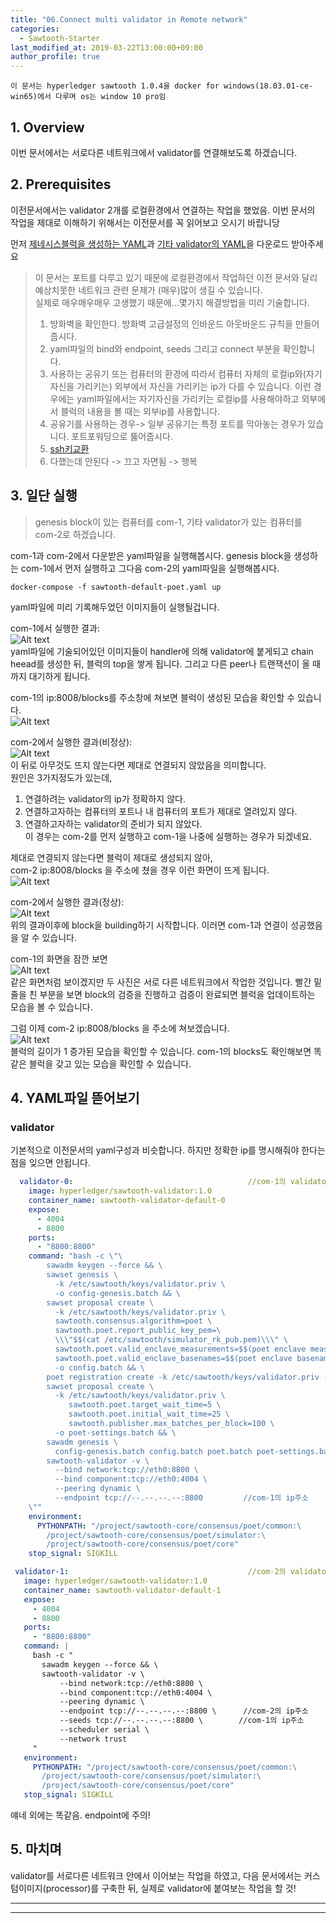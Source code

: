 ```yaml
---
title: "06.Connect multi validator in Remote network"
categories: 
  - Sawtooth-Starter
last_modified_at: 2019-03-22T13:00:00+09:00
author_profile: true
---
```

`이 문서는 hyperledger sawtooth 1.0.4을 docker for windows(18.03.01-ce-win65)에서 다루며 os는 window 10 pro임`


## 1. Overview
이번 문서에서는 서로다른 네트워크에서 validator를 연결해보도록 하겠습니다. 

## 2. Prerequisites

이전문서에서는 validator 2개를 로컬환경에서 연결하는 작업을 했었음. 이번 문서의 작업을 제대로 이해하기 위해서는 이전문서를 꼭 읽어보고 오시기 바랍니당

먼저 [제네시스블럭을 생성하는 YAML](https://github.com/GRuuuuu/sawtooth-starter/blob/master/sawtooth/%2306%20connect%20multi%20validator%20in%20remote/genesis/sawtooth-default-poet.yaml)과 [기타 validator의 YAML](https://github.com/GRuuuuu/sawtooth-starter/blob/master/sawtooth/%2306%20connect%20multi%20validator%20in%20remote/validator/sawtooth-default-poet.yaml)을 다운로드 받아주세요

>이 문서는 포트를 다루고 있기 때문에 로컬환경에서 작업하던 이전 문서와 달리 예상치못한 네트워크 관련 문제가 (매우)많이 생길 수 있습니다.  
실제로 매우매우매우 고생했기 때문에...몇가지 해결방법을 미리 기술합니다.
>
> 1. 방화벽을 확인한다. 방화벽 고급설정의 인바운드 아웃바운드 규칙을 만들어줍시다.
> 2. yaml파일의 bind와 endpoint, seeds 그리고 connect 부분을 확인합니다.
> 3. 사용하는 공유기 또는 컴퓨터의 환경에 따라서 컴퓨터 자체의 로컬ip와(자기 자신을 가리키는) 외부에서 자신을 가리키는 ip가 다를 수 있습니다. 이런 경우에는 yaml파일에서는 자기자신을 가리키는 로컬ip를 사용해야하고 외부에서 블럭의 내용을 볼 때는 외부ip를 사용합니다.
> 4. 공유기를 사용하는 경우-> 일부 공유기는 특정 포트를 막아놓는 경우가 있습니다. 포트포워딩으로 뚫어줍시다.
> 5. [ssh키교환](https://github.com/GRuuuuu/GRuuuuu.github.io/blob/master/_posts/2019-02-19-openshift-rhel01.md#ssh-key-%EA%B5%90%ED%99%98)
> 6. 다했는데 안된다 -> 끄고 자면됨 -> 행복


## 3. 일단 실행

>genesis block이 있는 컴퓨터를 com-1, 기타 validator가 있는 컴퓨터를 com-2로 하겠습니다.

com-1과 com-2에서 다운받은 yaml파일을 실행해봅시다. genesis block을 생성하는 com-1에서 먼저 실행하고 그다음 com-2의 yaml파일을 실행해봅시다.
~~~
docker-compose -f sawtooth-default-poet.yaml up
~~~
yaml파일에 미리 기록해두었던 이미지들이 실행될겁니다. 

com-1에서 실행한 결과:  
![Alt text](https://raw.githubusercontent.com/GRuuuuu/sawtooth-starter/master/sawtooth/%2306%20connect%20multi%20validator%20in%20remote/img/1.png)  
yaml파일에 기술되어있던 이미지들이 handler에 의해 validator에 붙게되고 chain heead를 생성한 뒤, 블럭의 top을 쌓게 됩니다. 그리고 다른 peer나 트랜잭션이 올 때까지 대기하게 됩니다.

com-1의 ip:8008/blocks를 주소창에 쳐보면 블럭이 생성된 모습을 확인할 수 있습니다.  
![Alt text](https://raw.githubusercontent.com/GRuuuuu/sawtooth-starter/master/sawtooth/%2306%20connect%20multi%20validator%20in%20remote/img/2.PNG)

com-2에서 실행한 결과(비정상):  
![Alt text](https://raw.githubusercontent.com/GRuuuuu/sawtooth-starter/master/sawtooth/%2306%20connect%20multi%20validator%20in%20remote/img/3.PNG)  
이 뒤로 아무것도 뜨지 않는다면 제대로 연결되지 않았음을 의미합니다.  
원인은 3가지정도가 있는데,  
1. 연결하려는 validator의 ip가 정확하지 않다.
2. 연결하고자하는 컴퓨터의 포트나 내 컴퓨터의 포트가 제대로 열려있지 않다.
3. 연결하고자하는 validator의 준비가 되지 않았다.  
이 경우는 com-2를 먼저 실행하고 com-1을 나중에 실행하는 경우가 되겠네요.

제대로 연결되지 않는다면 블럭이 제대로 생성되지 않아,  
com-2 ip:8008/blocks 을 주소에 쳤을 경우 이런 화면이 뜨게 됩니다.  
![Alt text](https://raw.githubusercontent.com/GRuuuuu/sawtooth-starter/master/sawtooth/%2306%20connect%20multi%20validator%20in%20remote/img/4.PNG)  

com-2에서 실행한 결과(정상):  
![Alt text](https://raw.githubusercontent.com/GRuuuuu/sawtooth-starter/master/sawtooth/%2306%20connect%20multi%20validator%20in%20remote/img/5.PNG)  
위의 결과이후에 block을 building하기 시작합니다. 이러면 com-1과 연결이 성공했음을 알 수 있습니다.  

com-1의 화면을 잠깐 보면  
![Alt text](https://raw.githubusercontent.com/GRuuuuu/sawtooth-starter/master/sawtooth/%2306%20connect%20multi%20validator%20in%20remote/img/6.PNG)  
같은 화면처럼 보이겠지만 두 사진은 서로 다른 네트워크에서 작업한 것입니다. 빨간 밑줄을 친 부분을 보면 block의 검증을 진행하고 검증이 완료되면 블럭을 업데이트하는 모습을 볼 수 있습니다.

그럼 이제 com-2 ip:8008/blocks 을 주소에 쳐보겠습니다.  
![Alt text](https://raw.githubusercontent.com/GRuuuuu/sawtooth-starter/master/sawtooth/%2306%20connect%20multi%20validator%20in%20remote/img/7.PNG)  
블럭의 길이가 1 증가된 모습을 확인할 수 있습니다. com-1의 blocks도 확인해보면 똑같은 블럭을 갖고 있는 모습을 확인할 수 있습니다.



## 4. YAML파일 뜯어보기

### validator
기본적으로 이전문서의 yaml구성과 비슷합니다. 하지만 정확한 ip를 명시해줘야 한다는 점을 잊으면 안됩니다.
~~~yaml
  validator-0:                                       //com-1의 validator(genesis)
    image: hyperledger/sawtooth-validator:1.0
    container_name: sawtooth-validator-default-0
    expose:
      - 4004
      - 8800
    ports:
      - "8800:8800"
    command: "bash -c \"\
        sawadm keygen --force && \
        sawset genesis \
          -k /etc/sawtooth/keys/validator.priv \
          -o config-genesis.batch && \
        sawset proposal create \
          -k /etc/sawtooth/keys/validator.priv \
          sawtooth.consensus.algorithm=poet \
          sawtooth.poet.report_public_key_pem=\
          \\\"$$(cat /etc/sawtooth/simulator_rk_pub.pem)\\\" \
          sawtooth.poet.valid_enclave_measurements=$$(poet enclave measurement) \
          sawtooth.poet.valid_enclave_basenames=$$(poet enclave basename) \
          -o config.batch && \
        poet registration create -k /etc/sawtooth/keys/validator.priv -o poet.batch && \
        sawset proposal create \
          -k /etc/sawtooth/keys/validator.priv \
             sawtooth.poet.target_wait_time=5 \
             sawtooth.poet.initial_wait_time=25 \
             sawtooth.publisher.max_batches_per_block=100 \
          -o poet-settings.batch && \
        sawadm genesis \
          config-genesis.batch config.batch poet.batch poet-settings.batch && \
        sawtooth-validator -v \
          --bind network:tcp://eth0:8800 \
          --bind component:tcp://eth0:4004 \
          --peering dynamic \
          --endpoint tcp://--.--.--.--:8800         //com-1의 ip주소
    \""
    environment:
      PYTHONPATH: "/project/sawtooth-core/consensus/poet/common:\
        /project/sawtooth-core/consensus/poet/simulator:\
        /project/sawtooth-core/consensus/poet/core"
    stop_signal: SIGKILL
 ~~~
 ~~~yaml 
  validator-1:                                        //com-2의 validator
    image: hyperledger/sawtooth-validator:1.0
    container_name: sawtooth-validator-default-1
    expose:
      - 4004
      - 8800
    ports:
      - "8800:8800"
    command: |
      bash -c "
        sawadm keygen --force && \
        sawtooth-validator -v \
            --bind network:tcp://eth0:8800 \
            --bind component:tcp://eth0:4004 \
            --peering dynamic \
            --endpoint tcp://--.--.--.--:8800 \      //com-2의 ip주소
            --seeds tcp://--.--.--.--:8800 \        //com-1의 ip주소
            --scheduler serial \
            --network trust
      "
    environment:
      PYTHONPATH: "/project/sawtooth-core/consensus/poet/common:\
        /project/sawtooth-core/consensus/poet/simulator:\
        /project/sawtooth-core/consensus/poet/core"
    stop_signal: SIGKILL
~~~
얘네 외에는 똑같음. endpoint에 주의!

## 5. 마치며

validator를 서로다른 네트워크 안에서 이어보는 작업을 하였고, 다음 문서에서는 커스텀이미지(processor)를 구축한 뒤, 실제로 validator에 붙여보는 작업을 할 것!

---

---